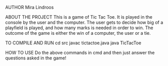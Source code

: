 AUTHOR
Mira Lindroos

ABOUT THE PROJECT
This is a game of Tic Tac Toe. It is played in the console by the user and the computer.
The user gets to decide how big of a playfield is played, and how many marks is needed in order to win.
The outcome of the game is either the win of a computer, the user or a tie.

TO COMPILE AND RUN
cd src
javac tictactoe.java
java TicTacToe

HOW TO USE
Do the above commands in cmd and then just answer the questions asked in the game!
